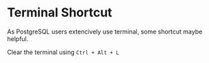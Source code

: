 # Terminal Shortcut

As PostgreSQL users extencively use terminal, some shortcut maybe helpful.

Clear the terminal using `Ctrl + Alt + L`